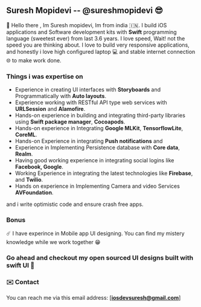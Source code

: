 ## Suresh Mopidevi -- @sureshmopidevi 😎

🌳 Hello there , Im Suresh mopidevi, Im from india 🇮🇳. I build iOS applications and Software development kits with **Swift** programming language (sweetest ever) from last 3.6 years. I love speed, Wait! not the speed you are thinking about.  I love to build very responsive applications, and honestly i love high configured laptop 💻 and stable internet connection 🌐 to make work done.

### Things i was expertise on 
- Experience in creating UI interfaces with **Storyboards** and Programmatically with
**Auto layouts**.
- Experience working with RESTful API type web services with **URLSession** and
**Alamofire**.
- Hands-on experience in building and integrating third-party libraries using **Swift
package manager**, **Cocoapods**.
- Hands-on experience in Integrating **Google MLKit**, **TensorflowLite**, **CoreML**.
- Hands-on Experience in integrating **Push notifications** and
- Experience in Implementing Persistence database with **Core data**, **Realm**.
- Having good working experience in integrating social logins like **Facebook, Google**.
- Working Experience in integrating the latest technologies like **Firebase**, and **Twilio**.
- Hands on experience in Implementing Camera and video Services **AVFoundation**.

and i write optimistic code and ensure crash free apps. 

### Bonus
 ☄️ I have experince in Mobile app UI designing. You can find my mistery knowledge while we work together 😁
  
### Go ahead and checkout my open sourced UI designs built with swift UI 🌝


### ✉️ Contact
You can reach me via this email address: [**iosdevsuresh@gmail.com**]

